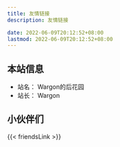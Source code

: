 ```yaml
---
title: 友情链接
description: 友情链接

date: 2022-06-09T20:12:52+08:00
lastmod: 2022-06-09T20:12:52+08:00
---
```


## 本站信息

- 站名： Wargon的后花园
- 站长： Wargon

## 小伙伴们

{{< friendsLink >}}
